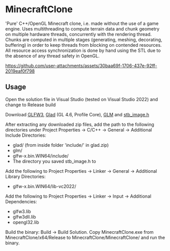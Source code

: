 # MinecraftClone
'Pure' C++/OpenGL Minecraft clone, i.e. made without the use of a game engine. Uses multithreading to compute terrain data and chunk geometry on multiple hardware threads, concurrently with the rendering thread. Chunks are computed in multiple stages (generating, meshing, decorating, buffering) in order to keep threads from blocking on contended resources. All resource access synchronization is done by hand using the STL due to the absence of any thread safety in OpenGL.

https://github.com/user-attachments/assets/30baa69f-1706-437e-92ff-2019eaf0f798

## Usage

Open the solution file in Visual Studio (tested on Visual Studio 2022) and change to Release build

Download [GLFW3](https://www.glfw.org/download), [Glad](https://glad.dav1d.de/) (GL 4.6, Profile Core), [GLM](https://github.com/g-truc/glm) and [stb_image.h](https://github.com/nothings/stb/blob/master/stb_image.h)

After extracting any downloaded zip files, add the path to the following directories under Project Properties -> C/C++ -> General -> Additional Include Directories: 
* glad/ (from inside folder 'include/' in glad.zip)
* glm/
* glfw-x.bin.WIN64/include/
* The directory you saved stb_image.h to

Add the following to Project Properties -> Linker -> General -> Additional Library Directories:
* glfw-x.bin.WIN64/lib-vc2022/

Add the following to Project Properties -> Linker -> Input -> Additional Dependencies:
* glfw3.lib
* glfw3dll.lib
* opengl32.lib

Build the binary: Build -> Build Solution. Copy MinecraftClone.exe from MinecraftClone/x64/Release to MinecraftClone/MinecraftClone/ and run the binary.
